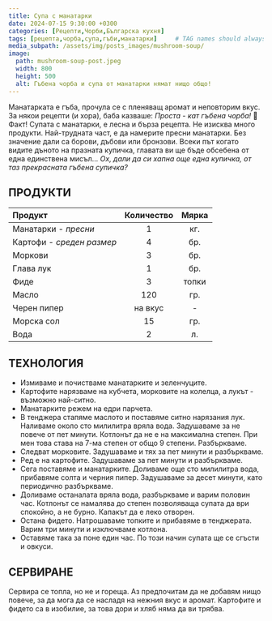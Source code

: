 ```yaml
---
title: Супа с манатарки
date: 2024-07-15 9:30:00 +0300
categories: [Рецепти,Чорби,Българска кухня]
tags: [рецепта,чорба,супа,гъби,манатарки]     # TAG names should always be lowercase
media_subpath: /assets/img/posts_images/mushroom-soup/
image:
  path: mushroom-soup-post.jpeg
  width: 800
  height: 500
  alt: Гъбена чорба и супа от манатарки нямат нищо общо!
---
```


Манатарката е гъба, прочула се с пленяващ аромат и неповторим вкус. За някои рецепти (и хора), баба казваше: *Проста - кат гъбена чорба!* 🤣 Факт! Супата с манатарки, е лесна и бърза рецепта. Не изисква много продукти. Най-трудната част, е да намерите пресни манатарки. Без значение дали са борови, дъбови или бронзови. Всеки път когато видите дъното на празната купичка, главата ви ще бъде обсебена от една единствена мисъл... *Ох, дали да си хапна още една купичка, от таз прекрасната гъбена супичка?*

## **ПРОДУКТИ**

| Продукт                    |Количество  |Мярка   |
|:---------------------------|:----------:|:------:|
|Манатарки - *пресни*        |1           |кг.     |
|Картофи - *среден размер*   |4           |бр.     |
|Моркови                     |3           |бр.     |
|Глава лук                   |1           |бр.     |
|Фиде                        |3           |топки   |
|Масло                       |120         |гр.     |
|Черен пипер                 |на вкус     | -      |
|Морска сол                  |15          |гр.     |
|Вода                        |2           |л.      |

## **ТЕХНОЛОГИЯ**

- Измиваме и почистваме манатарките и зеленчуците.
- Картофите нарязваме на кубчета, морковите на колелца, а лукът - възможно най-ситно.
- Манатарките режем на едри парчета.
- В тенджера стапяме маслото и поставяме ситно нарязания лук. Наливаме около сто милилитра вряла вода. Задушаваме за не повече от пет минути. Котлонът да не е на максимална степен. При мен това става на 7-ма степен от общо 9 степени. Разбъркваме.
- Следват морковите. Задушаваме и тях за пет минути и разбъркваме.
- Ред е на картофите. Задушаваме за пет минути и разбъркваме.
- Сега поставяме и манатарките. Доливаме още сто милилитра вода, прибавяме солта и черния пипер. Задушаваме за десет минути, като периодично разбъркваме.
- Доливаме останалата вряла вода, разбъркваме и варим половин час. Котлонът се намалява до степен позволяваща супата да ври спокойно, а не бурно. Капакът да е леко отворен.
- Остана фидето. Натрошаваме топките и прибавяме в тенджерата. Варим три минути и изключваме котлона.
- Оставяме така за поне един час. По този начин супата ще се сгъсти и овкуси.

## **СЕРВИРАНЕ**

Сервира се топла, но не и гореща. Аз предпочитам да не добавям нищо повече, за да мога да се насладя на нежния вкус и аромат. Картофите и фидето са в изобилие, за това дори и хляб няма да ви трябва.
